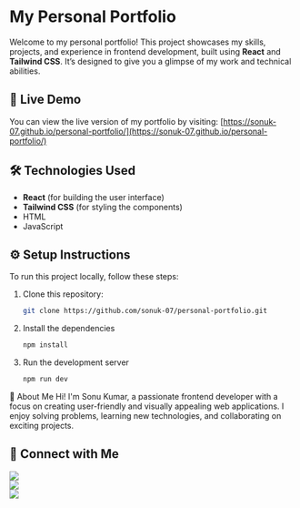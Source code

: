 # My Personal Portfolio

Welcome to my personal portfolio! This project showcases my skills, projects, and experience in frontend development, built using **React** and **Tailwind CSS**. It’s designed to give you a glimpse of my work and technical abilities.

## 🚀 Live Demo
You can view the live version of my portfolio by visiting: [https://sonuk-07.github.io/personal-portfolio/](https://sonuk-07.github.io/personal-portfolio/)

## 🛠️ Technologies Used
- **React** (for building the user interface)
- **Tailwind CSS** (for styling the components)
- HTML
- JavaScript

## ⚙️ Setup Instructions

To run this project locally, follow these steps:

1. Clone this repository:
   ```bash
   git clone https://github.com/sonuk-07/personal-portfolio.git

2. Install the dependencies
   ```bash
   npm install
3. Run the development server
   ```bash
   npm run dev
📝 About Me
Hi! I'm Sonu Kumar, a passionate frontend developer with a focus on creating user-friendly and visually appealing web applications. I enjoy solving problems, learning new technologies, and collaborating on exciting projects.

<h2>🔗 Connect with Me</h2>

<p>
  <a href="https://www.linkedin.com/in/sonukumar7/" target="_blank">
    <img src="https://img.shields.io/badge/-LinkedIn-0077B5?style=flat&logo=linkedin&logoColor=white" />
  </a>
  <br>
  <a href="https://github.com/sonuk-07" target="_blank">
    <img src="https://img.shields.io/badge/-GitHub-181717?style=flat&logo=github&logoColor=white" />
  </a>
  <br>
  <a href="mailto:skjais04@gmail.com">
    <img src="https://img.shields.io/badge/-Email-D14836?style=flat&logo=gmail&logoColor=white" />
  </a>
</p>


